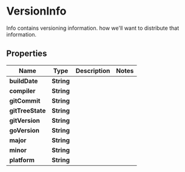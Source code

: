 

# VersionInfo

Info contains versioning information. how we'll want to distribute that information.
## Properties

Name | Type | Description | Notes
------------ | ------------- | ------------- | -------------
**buildDate** | **String** |  | 
**compiler** | **String** |  | 
**gitCommit** | **String** |  | 
**gitTreeState** | **String** |  | 
**gitVersion** | **String** |  | 
**goVersion** | **String** |  | 
**major** | **String** |  | 
**minor** | **String** |  | 
**platform** | **String** |  | 



